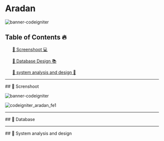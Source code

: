 # Aradan
![banner-codeigniter](https://github.com/aslan-asilon31/aradan_codeigniter/assets/116990574/002d60c9-ef15-4e77-8f0d-76498fee88f4)


## Table of Contents 🔥

<div class="">
<ol>
<a href="#screenshoot">💠 Screenshoot 💻</a>
</ol>

<ol>
<a href="#database">💠 Database Design 📚</a>
</ol>

<ol>
<a href="#analysis">💠 system analysis and design 📂</a>
</ol>
</div>

<hr>

<div class="" id="screenshoot">
## 💠 Screnshoot

![banner-codeigniter](https://github.com/aslan-asilon31/aradan_codeigniter/assets/116990574/002d60c9-ef15-4e77-8f0d-76498fee88f4)

![codeigniter_aradan_fe1](https://github.com/aslan-asilon31/aradan_codeigniter/assets/116990574/fb6d2468-06ea-4e0a-991b-3368b17ffd4b)

</div>

<hr>


<div class="" id="database">
## 💠 Database


</div>

<hr>

<div class="" id="analysis">
## 💠 System analysis and design




</div>






